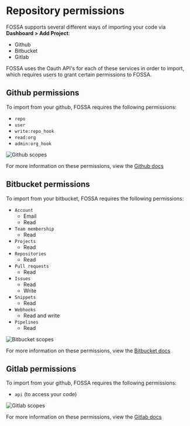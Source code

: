 # Repository permissions

FOSSA supports several different ways of importing your code via **Dashboard > Add Project**:

- Github
- Bitbucket
- Gitlab

FOSSA uses the Oauth API's for each of these services in order to import, which requires users to grant certain permissions to FOSSA.

## Github permissions

To import from your github, FOSSA requires the following permissions:

- `repo`
- `user`
- `write:repo_hook`
- `read:org`
- `admin:org_hook`

![Github scopes](/img/github-scopes.png "Github scopes")

For more information on these permissions, view the [Github docs](https://developer.github.com/apps/building-integrations/setting-up-and-registering-oauth-apps/about-scopes-for-oauth-apps/)

## Bitbucket permissions

To import from your bitbucket, FOSSA requires the following permissions:

- `Account`
  - Email
  - Read
- `Team membership`
  - Read
- `Projects`
  - Read
- `Repositories`
  - Read
- `Pull requests`
  - Read
- `Issues`
  - Read
  - Write
- `Snippets`
  - Read
- `Webhooks`
  - Read and write
- `Pipelines`
  - Read


![Bitbucket scopes](/img/bitbucket-scopes.png "Bitbucket scopes")

For more information on these permissions, view the [Bitbucket docs](https://developer.atlassian.com/bitbucket/api/2/reference/meta/authentication#scopes-bbc)

## Gitlab permissions

To import from your github, FOSSA requires the following permissions:

- `api` (to access your code)

![Gitlab scopes](/img/gitlab-scopes.png "Gitlab scopes")

For more information on these permissions, view the [Gitlab docs](https://docs.gitlab.com/ee/integration/oauth_provider.html)
